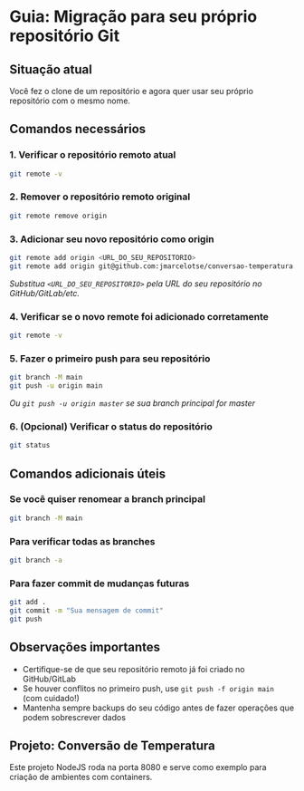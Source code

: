 # Guia: Migração para seu próprio repositório Git

## Situação atual
Você fez o clone de um repositório e agora quer usar seu próprio repositório com o mesmo nome.

## Comandos necessários

### 1. Verificar o repositório remoto atual
```bash
git remote -v
```

### 2. Remover o repositório remoto original
```bash
git remote remove origin
```

### 3. Adicionar seu novo repositório como origin
```bash
git remote add origin <URL_DO_SEU_REPOSITORIO>
git remote add origin git@github.com:jmarcelotse/conversao-temperatura.git
```
*Substitua `<URL_DO_SEU_REPOSITORIO>` pela URL do seu repositório no GitHub/GitLab/etc.*

### 4. Verificar se o novo remote foi adicionado corretamente
```bash
git remote -v
```

### 5. Fazer o primeiro push para seu repositório
```bash
git branch -M main
git push -u origin main
```
*Ou `git push -u origin master` se sua branch principal for master*

### 6. (Opcional) Verificar o status do repositório
```bash
git status
```

## Comandos adicionais úteis

### Se você quiser renomear a branch principal
```bash
git branch -M main
```

### Para verificar todas as branches
```bash
git branch -a
```

### Para fazer commit de mudanças futuras
```bash
git add .
git commit -m "Sua mensagem de commit"
git push
```

## Observações importantes

- Certifique-se de que seu repositório remoto já foi criado no GitHub/GitLab
- Se houver conflitos no primeiro push, use `git push -f origin main` (com cuidado!)
- Mantenha sempre backups do seu código antes de fazer operações que podem sobrescrever dados

## Projeto: Conversão de Temperatura
Este projeto NodeJS roda na porta 8080 e serve como exemplo para criação de ambientes com containers.
